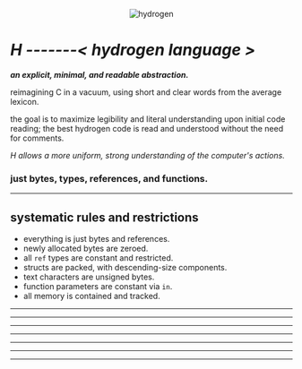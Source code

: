 <p align="center">
  <img src="https://github.com/user-attachments/assets/6b22f545-74ac-46b5-b72f-cb01910d9d65" alt="hydrogen">
</p>

# ***H*** *-------< hydrogen language >*
***an explicit, minimal, and readable abstraction.***

reimagining C in a vacuum, using short and clear words from the average lexicon.

the goal is to maximize legibility and literal understanding upon initial code reading; the best hydrogen code is read and understood without the need for comments.

*H allows a more uniform, strong understanding of the computer's actions.*
### just bytes, types, references, and functions.

-------
## systematic rules and restrictions
- everything is just bytes and references.
- newly allocated bytes are zeroed.
- all `ref` types are constant and restricted.
- structs are packed, with descending-size components.
- text characters are unsigned bytes.
- function parameters are constant via `in`.
- all memory is contained and tracked.
-------
-------
-------
-------
-------
-------
-------
